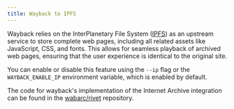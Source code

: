 ```yaml
---
title: Wayback to IPFS
---
```


Wayback relies on the InterPlanetary File System ([IPFS](https://ipfs.tech/)) as an upstream service to store complete web pages,
including all related assets like JavaScript, CSS, and fonts. This allows for seamless playback of archived web pages,
ensuring that the user experience is identical to the original site.

You can enable or disable this feature using the `--ip` flag or the `WAYBACK_ENABLE_IP` environment variable, which is enabled by default.

The code for wayback's implementation of the Internet Archive integration can be found in the [wabarc/rivet](https://github.com/wabarc/rivet) repository.
